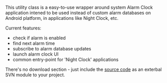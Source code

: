 This utility class is a easy-to-use wrapper around system Alarm Clock application intened to be used instead of custom alarm databases on Android platform, in applications like Night Clock, etc.

Current features:
  * check if alarm is enabled
  * find next alarm time
  * subscribe to alarm database updates
  * launch alarm clock UI
  * common entry-point for 'Night Clock' applications

There's no download section - just include the [source code](http://code.google.com/p/android-alarm-database/source/browse/trunk/src/com/android/alarmclock/util/AlarmDatabase.java) as an exterbal SVN module to your project.